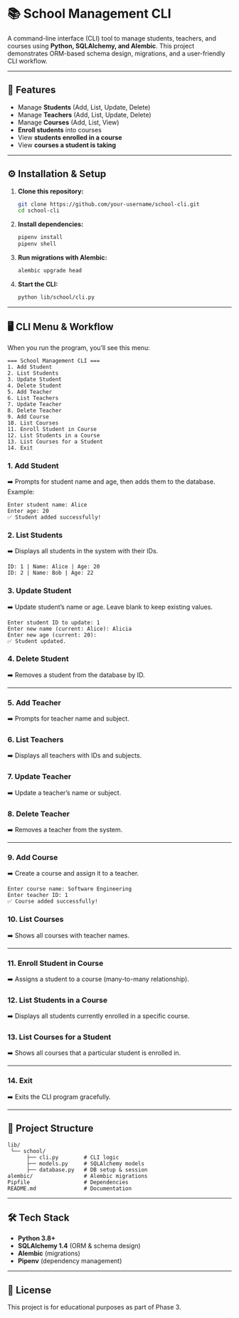 # 📚 School Management CLI

A command-line interface (CLI) tool to manage students, teachers, and courses using **Python, SQLAlchemy, and Alembic**. This project demonstrates ORM-based schema design, migrations, and a user-friendly CLI workflow.

---

## 🚀 Features

- Manage **Students** (Add, List, Update, Delete)
- Manage **Teachers** (Add, List, Update, Delete)
- Manage **Courses** (Add, List, View)
- **Enroll students** into courses
- View **students enrolled in a course**
- View **courses a student is taking**

---

## ⚙️ Installation & Setup

1. **Clone this repository:**
   ```bash
   git clone https://github.com/your-username/school-cli.git
   cd school-cli
   ```

2. **Install dependencies:**
   ```bash
   pipenv install
   pipenv shell
   ```

3. **Run migrations with Alembic:**
   ```bash
   alembic upgrade head
   ```

4. **Start the CLI:**
   ```bash
   python lib/school/cli.py
   ```

---

## 🖥️ CLI Menu & Workflow

When you run the program, you’ll see this menu:

```
=== School Management CLI ===
1. Add Student
2. List Students
3. Update Student
4. Delete Student
5. Add Teacher
6. List Teachers
7. Update Teacher
8. Delete Teacher
9. Add Course
10. List Courses
11. Enroll Student in Course
12. List Students in a Course
13. List Courses for a Student
14. Exit
```

### **1. Add Student**
➡️ Prompts for student name and age, then adds them to the database.
Example:
```
Enter student name: Alice
Enter age: 20
✅ Student added successfully!
```

### **2. List Students**
➡️ Displays all students in the system with their IDs.
```
ID: 1 | Name: Alice | Age: 20
ID: 2 | Name: Bob | Age: 22
```

### **3. Update Student**
➡️ Update student’s name or age. Leave blank to keep existing values.
```
Enter student ID to update: 1
Enter new name (current: Alice): Alicia
Enter new age (current: 20):
✅ Student updated.
```

### **4. Delete Student**
➡️ Removes a student from the database by ID.

---

### **5. Add Teacher**
➡️ Prompts for teacher name and subject.

### **6. List Teachers**
➡️ Displays all teachers with IDs and subjects.

### **7. Update Teacher**
➡️ Update a teacher’s name or subject.

### **8. Delete Teacher**
➡️ Removes a teacher from the system.

---

### **9. Add Course**
➡️ Create a course and assign it to a teacher.
```
Enter course name: Software Engineering
Enter teacher ID: 1
✅ Course added successfully!
```

### **10. List Courses**
➡️ Shows all courses with teacher names.

---

### **11. Enroll Student in Course**
➡️ Assigns a student to a course (many-to-many relationship).

### **12. List Students in a Course**
➡️ Displays all students currently enrolled in a specific course.

### **13. List Courses for a Student**
➡️ Shows all courses that a particular student is enrolled in.

---

### **14. Exit**
➡️ Exits the CLI program gracefully.

---

## 📂 Project Structure

```
lib/
 └── school/
      ├── cli.py        # CLI logic
      ├── models.py     # SQLAlchemy models
      ├── database.py   # DB setup & session
alembic/                # Alembic migrations
Pipfile                 # Dependencies
README.md               # Documentation
```

---

## 🛠️ Tech Stack

- **Python 3.8+**
- **SQLAlchemy 1.4** (ORM & schema design)
- **Alembic** (migrations)
- **Pipenv** (dependency management)

---

## 📜 License

This project is for educational purposes as part of Phase 3.